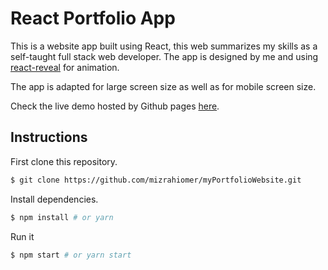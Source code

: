 # React Portfolio App

This is a website app built using React, this web summarizes my skills as a self-taught full stack web developer.
The app is designed by me and using [react-reveal](https://www.react-reveal.com/) for animation.

The app is adapted for large screen size as well as for mobile screen size.

Check the live demo hosted by Github pages [here](http://mizrahiomer.github.io/myPortfolioWebsite/).

## Instructions

First clone this repository.

```bash
$ git clone https://github.com/mizrahiomer/myPortfolioWebsite.git
```

Install dependencies.

```bash
$ npm install # or yarn
```

Run it

```bash
$ npm start # or yarn start
```
